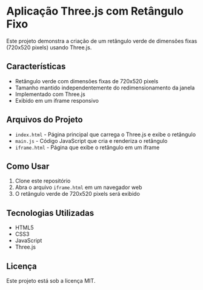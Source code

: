 # Aplicação Three.js com Retângulo Fixo

Este projeto demonstra a criação de um retângulo verde de dimensões fixas (720x520 pixels) usando Three.js.

## Características

- Retângulo verde com dimensões fixas de 720x520 pixels
- Tamanho mantido independentemente do redimensionamento da janela
- Implementado com Three.js
- Exibido em um iframe responsivo

## Arquivos do Projeto

- `index.html` - Página principal que carrega o Three.js e exibe o retângulo
- `main.js` - Código JavaScript que cria e renderiza o retângulo
- `iframe.html` - Página que exibe o retângulo em um iframe

## Como Usar

1. Clone este repositório
2. Abra o arquivo `iframe.html` em um navegador web
3. O retângulo verde de 720x520 pixels será exibido

## Tecnologias Utilizadas

- HTML5
- CSS3
- JavaScript
- Three.js

## Licença

Este projeto está sob a licença MIT. 